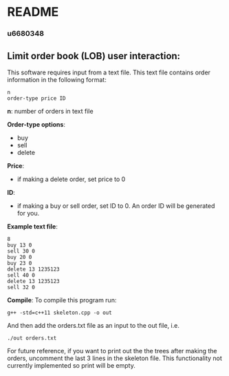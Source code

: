 # README
### u6680348

## Limit order book (LOB) user interaction:

This software requires input from a text file. This text file contains order information in the following format:

```
n
order-type price ID
```
**n**: number of orders in text file

**Order-type options**:
 * buy
 * sell
 * delete


**Price**:
* if making a delete order, set price to 0

**ID**:
* if making a buy or sell order, set ID to 0. An order ID will be generated for you.

**Example text file**:
```
8
buy 13 0
sell 30 0
buy 20 0
buy 23 0
delete 13 1235123
sell 40 0
delete 13 1235123
sell 32 0
```


**Compile**:
To compile this program run:
```
g++ -std=c++11 skeleton.cpp -o out
```
And then add the orders.txt file as an input to the out file, i.e.
```
./out orders.txt
```


For future reference, if you want to print out the the trees after making the orders, uncomment the last 3 lines in the skeleton file. This functionality not currently implemented so print will be empty.